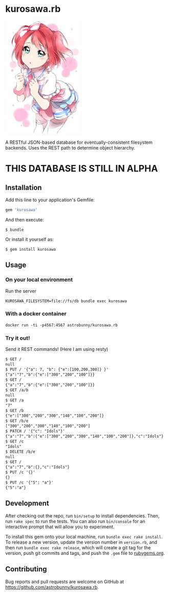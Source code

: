 # kurosawa.rb

![Kurosawa Ruby](https://github.com/astrobunny/kurosawa.rb/raw/master/docs/images/kurosawa-ruby.jpg)

A RESTful JSON-based database for eventually-consistent filesystem backends. Uses the REST path to determine object hierarchy.

# THIS DATABASE IS STILL IN ALPHA

## Installation

Add this line to your application's Gemfile:

```ruby
gem 'kurosawa'
```

And then execute:

    $ bundle

Or install it yourself as:

    $ gem install kurosawa

## Usage

### On your local environment

Run the server

```
KUROSAWA_FILESYSTEM=file://fs/db bundle exec kurosawa
```

### With a docker container

```
docker run -ti -p4567:4567 astrobunny/kurosawa.rb
```

### Try it out!

Send it REST commands! (Here I am using resty)

```
$ GET /
null
$ PUT / '{"a": 7, "b": {"e":[100,200,300]} }'
{"a":"7","b":{"e":["300","200","100"]}}
$ GET /
{"a":"7","b":{"e":["300","200","100"]}}
$ GET /a/b
null
$ GET /a
"7"
$ GET /b
{"e":["300","200","300","140","100","200"]}
$ GET /b/e
["300","200","300","140","100","200"]
$ PATCH / '{"c": "Idols"}'
{"a":"7","b":{"e":["300","200","300","140","100","200"]},"c":"Idols"}
$ GET /c
"Idols"
$ DELETE /b/e
null
$ GET /
{"a":"7","b":{},"c":"Idols"}
$ PUT /c '{}'
{}
$ PUT /c '{"5": "a"}'
{"5":"a"}

```


## Development

After checking out the repo, run `bin/setup` to install dependencies. Then, run `rake spec` to run the tests. You can also run `bin/console` for an interactive prompt that will allow you to experiment.

To install this gem onto your local machine, run `bundle exec rake install`. To release a new version, update the version number in `version.rb`, and then run `bundle exec rake release`, which will create a git tag for the version, push git commits and tags, and push the `.gem` file to [rubygems.org](https://rubygems.org).

## Contributing

Bug reports and pull requests are welcome on GitHub at https://github.com/astrobunny/kurosawa.rb.

